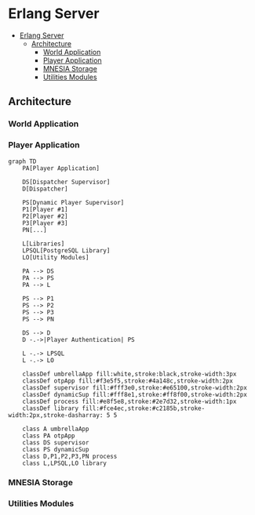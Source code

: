 # Erlang Server

- [Erlang Server](#erlang-server)
  - [Architecture](#architecture)
    - [World Application](#world-application)
    - [Player Application](#player-application)
    - [MNESIA Storage](#mnesia-storage)
    - [Utilities Modules](#utilities-modules)

## Architecture

### World Application

### Player Application

```mermaid
graph TD
    PA[Player Application]

    DS[Dispatcher Supervisor]
    D[Dispatcher]

    PS[Dynamic Player Supervisor]
    P1[Player #1]
    P2[Player #2]
    P3[Player #3]
    PN[...]

    L[Libraries]
    LPSQL[PostgreSQL Library]
    LO[Utility Modules]

    PA --> DS
    PA --> PS
    PA --> L

    PS --> P1
    PS --> P2
    PS --> P3
    PS --> PN

    DS --> D
    D -.->|Player Authentication| PS

    L -.-> LPSQL
    L -.-> LO
    
    classDef umbrellaApp fill:white,stroke:black,stroke-width:3px
    classDef otpApp fill:#f3e5f5,stroke:#4a148c,stroke-width:2px
    classDef supervisor fill:#fff3e0,stroke:#e65100,stroke-width:2px
    classDef dynamicSup fill:#fff8e1,stroke:#ff8f00,stroke-width:2px
    classDef process fill:#e8f5e8,stroke:#2e7d32,stroke-width:1px
    classDef library fill:#fce4ec,stroke:#c2185b,stroke-width:2px,stroke-dasharray: 5 5
    
    class A umbrellaApp
    class PA otpApp
    class DS supervisor
    class PS dynamicSup
    class D,P1,P2,P3,PN process
    class L,LPSQL,LO library
```

### MNESIA Storage

### Utilities Modules
